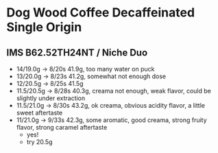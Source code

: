 # Dog Wood Coffee Decaffeinated Single Origin

## IMS B62.52TH24NT / Niche Duo

- 14/19.0g -> 8/20s 41.9g, too many water on puck
- 13/20.0g -> 8/23s 41.2g, somewhat not enough dose
- 12/20.5g -> 8/25s 41.5g
- 11.5/20.5g -> 8/28s 40.3g, creama not enough, weak flavor, could be slightly under extraction
- 11.5/21.0g -> 8/30s 43.2g, ok creama, obvious acidity flavor, a little sweet aftertaste
- 11/21.0g -> 9/33s 42.3g, some aromatic, good creama, strong fruity flavor, strong caramel aftertaste
  - yes!
  - try 20.5g
